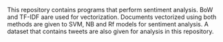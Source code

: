 This repository contains programs that perform sentiment analysis.
BoW and TF-IDF aare used for vectorization.
Documents vectorized using both methods are given to SVM, NB and Rf models for sentiment analysis.
A dataset that contains tweets are also given for analysis in this repository.
